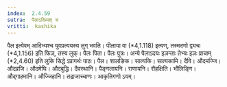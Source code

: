```yaml
---
index:  2.4.59
sutra:  पैलाऽदिब्यश् च
vritti:  kashika 
---
```


पैल इत्येवम् आदिभ्यश्च युवप्रत्ययस्य लुग् भवति। पीलाया वा (*4,1.118) इत्यण्, तस्मदणो द्व्यचः (*4,1.156) इति फिञ्, तस्य लुक्। पैलः पिता। पैलः पुत्रः। अन्ये पैलाऽदयः इञन्ताः तेभ्यः इञः प्राचाम् (*2,4.60) इति लुकि सिद्धे ऽप्रागर्थः पाठः। पैल। शालङिक। सात्यकि। सात्यकामि। दैवि। औदमज्जि। औदव्रजि। औदमेघि। औदबुद्धि। दैवस्थानि। पैङ्गलायनि। राणायनि। रौहक्षिति। भौलिङ्गि। औद्गाहमानि। औज्जिहानि। तद्राजाच्चाणः। आकृतिगणो ऽयम्।

